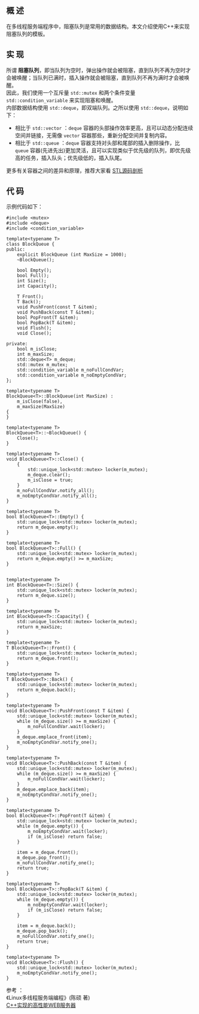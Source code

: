 ## 概 述
在多线程服务端程序中，阻塞队列是常用的数据结构。本文介绍使用C++来实现阻塞队列的模板。

## 实 现
所谓 **阻塞队列**，即当队列为空时，弹出操作就会被阻塞，直到队列不再为空时才会被唤醒；当队列已满时，插入操作就会被阻塞，直到队列不再为满时才会被唤醒。  
因此，我们使用一个互斥量 `std::mutex` 和两个条件变量 `std::condition_variable` 来实现阻塞和唤醒。  
内部数据结构使用 `std::deque`，即双端队列。之所以使用 `std::deque`，说明如下：  
- 相比于 `std::vector` ：`deque` 容器的头部操作效率更高，且可以动态分配连续空间并链接，无需像 `vector` 容器那些，重新分配空间并复制内容。
- 相比于 `std::queue` ：`deque` 容器支持对头部和尾部的插入删除操作，比 `queue` 容器(先进先出)更加灵活，且可以实现类似于优先级的队列，即优先级高的任务，插入队头；优先级低的，插入队尾。

更多有关容器之间的差异和原理，推荐大家看 [STL源码剖析](https://book.douban.com/subject/1110934/)

## 代 码
示例代码如下：
```
#include <mutex>
#include <deque>
#include <condition_variable>

template<typename T>
class BlockQueue {
public:
    explicit BlockQueue (int MaxSize = 1000);
    ~BlockQueue();

    bool Empty();
    bool Full();
    int Size();
    int Capacity();

    T Front();
    T Back();
    void PushFront(const T &item);
    void PushBack(const T &item);
    bool PopFront(T &item);
    bool PopBack(T &item);
    void Flush();
    void Close();

private:
    bool m_isClose;
    int m_maxSize;
    std::deque<T> m_deque;
    std::mutex m_mutex;
    std::condition_variable m_noFullCondVar;
    std::condition_variable m_noEmptyCondVar;
};

template<typename T>
BlockQueue<T>::BlockQueue(int MaxSize) :
    m_isClose(false),
    m_maxSize(MaxSize)
{
}

template<typename T>
BlockQueue<T>::~BlockQueue() {
    Close();
}

template<typename T>
void BlockQueue<T>::Close() {
    {
        std::unique_lock<std::mutex> locker(m_mutex);
        m_deque.clear();
        m_isClose = true;
    }
    m_noFullCondVar.notify_all();
    m_noEmptyCondVar.notify_all();
}

template<typename T>
bool BlockQueue<T>::Empty() {
    std::unique_lock<std::mutex> locker(m_mutex);
    return m_deque.empty();
}

template<typename T>
bool BlockQueue<T>::Full() {
    std::unique_lock<std::mutex> locker(m_mutex);
    return m_deque.empty() >= m_maxSize;
}


template<typename T>
int BlockQueue<T>::Size() {
    std::unique_lock<std::mutex> locker(m_mutex);
    return m_deque.size();
}

template<typename T>
int BlockQueue<T>::Capacity() {
    std::unique_lock<std::mutex> locker(m_mutex);
    return m_maxSize;
}

template<typename T>
T BlockQueue<T>::Front() {
    std::unique_lock<std::mutex> locker(m_mutex);
    return m_deque.front();
}

template<typename T>
T BlockQueue<T>::Back() {
    std::unique_lock<std::mutex> locker(m_mutex);
    return m_deque.back();
}

template<typename T>
void BlockQueue<T>::PushFront(const T &item) {
    std::unique_lock<std::mutex> locker(m_mutex);
    while (m_deque.size() >= m_maxSize) {
        m_noFullCondVar.wait(locker);
    }
    m_deque.emplace_front(item);
    m_noEmptyCondVar.notify_one();
}

template<typename T>
void BlockQueue<T>::PushBack(const T &item) {
    std::unique_lock<std::mutex> locker(m_mutex);
    while (m_deque.size() >= m_maxSize) {
        m_noFullCondVar.wait(locker);
    }
    m_deque.emplace_back(item);
    m_noEmptyCondVar.notify_one();
}

template<typename T>
bool BlockQueue<T>::PopFront(T &item) {
    std::unique_lock<std::mutex> locker(m_mutex);
    while (m_deque.empty()) {
        m_noEmptyCondVar.wait(locker);
        if (m_isClose) return false;
    }

    item = m_deque.front();
    m_deque.pop_front();
    m_noFullCondVar.notify_one();
    return true;
}

template<typename T>
bool BlockQueue<T>::PopBack(T &item) {
    std::unique_lock<std::mutex> locker(m_mutex);
    while (m_deque.empty()) {
        m_noEmptyCondVar.wait(locker);
        if (m_isClose) return false;
    }

    item = m_deque.back();
    m_deque.pop_back();
    m_noFullCondVar.notify_one();
    return true;
}

template<typename T>
void BlockQueue<T>::Flush() {
    std::unique_lock<std::mutex> locker(m_mutex);
    m_noEmptyCondVar.notify_one();
}
```
参考 ：  
《Linux多线程服务端编程》(陈硕 著)  
[C++实现的高性能WEB服务器](https://github.com/markparticle/WebServer/blob/master/code/log/blockqueue.h)
